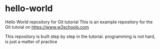 # hello-world
Hello World repository for Git tutorial
This is an example repository for the Git tutoial on https://www.w3schools.com

This repository is built step by step in the tutorial.
programming is not hard, is just a matter of practice
